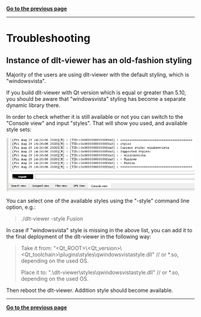 [**Go to the previous page**](../../README.md)

----

# Troubleshooting

## Instance of dlt-viewer has an old-fashion styling

Majority of the users are using dlt-viewer with the default styling, which is "windowsvista".

If you build dlt-viewer with Qt version which is equal or greater than 5.10, you should be aware that "windowsvista" styling has become a separate dynamic library there.

In order to check whether it is still available or not you can switch to the "Console view" and input "styles".
That will show you used, and available style sets:

![Screenshot of the "styles" command output](./troubleshooting_styles_command.png)

You can select one of the available styles using the "-style" command line option, e.g.:

> ./dlt-viewer -style Fusion

In case if "windowsvista" style is missing in the above list, you can add it to the final deployment of the dlt-viewer in the following way:
> Take it from: "&lt;Qt_ROOT&gt;\\&lt;Qt_version&gt;\\&lt;Qt_toolchain&gt;\plugins\styles\qwindowsvistastyle.dll" // or *.so, depending on the used OS.
>
> Place it to: ".\dlt-viewer\styles\qwindowsvistastyle.dll" // or *.so, depending on the used OS.

Then reboot the dlt-viewer. Addition style should become available.

----

[**Go to the previous page**](../../README.md)